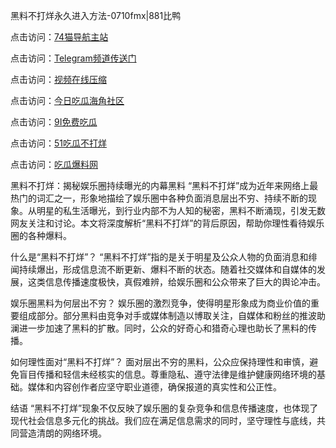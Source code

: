黑料不打烊永久进入方法-0710fmx|881比鸭

点击访问：<a href="https://74mao.com/">74猫导航主站</a>

点击访问：<a href="https://74mao.com/">Telegram频道传送门</a>

点击访问：<a href="https://heiliao3gvg9x.pages.dev">视频在线压缩</a>

点击访问：<a href="https://heiliaoxfe5rb.pages.dev">今日吃瓜海角社区</a>

点击访问：<a href="https://heiliaoubleqx.pages.dev">9I免费吃瓜</a>

点击访问：<a href="https://heiliao5s28gk.pages.dev ">51吃瓜不打烊</a>

点击访问：<a href="https://heiliaoxrq8i9.pages.dev">吃瓜爆料网</a>

黑料不打烊：揭秘娱乐圈持续曝光的内幕黑料
“黑料不打烊”成为近年来网络上最热门的词汇之一，形象地描绘了娱乐圈中各种负面消息层出不穷、持续不断的现象。从明星的私生活曝光，到行业内部不为人知的秘密，黑料不断涌现，引发无数网友关注和讨论。本文将深度解析“黑料不打烊”的背后原因，帮助你理性看待娱乐圈的各种爆料。

什么是“黑料不打烊”？
“黑料不打烊”指的是关于明星及公众人物的负面消息和绯闻持续爆出，形成信息流不断更新、爆料不断的状态。随着社交媒体和自媒体的发展，这类信息传播速度极快，真假难辨，给娱乐圈和公众带来了巨大的舆论冲击。

娱乐圈黑料为何层出不穷？
娱乐圈的激烈竞争，使得明星形象成为商业价值的重要组成部分。部分黑料由竞争对手或媒体制造以博取关注，自媒体和粉丝的推波助澜进一步加速了黑料的扩散。同时，公众的好奇心和猎奇心理也助长了黑料的传播。

如何理性面对“黑料不打烊”？
面对层出不穷的黑料，公众应保持理性和审慎，避免盲目传播和轻信未经核实的信息。尊重隐私、遵守法律是维护健康网络环境的基础。媒体和内容创作者应坚守职业道德，确保报道的真实性和公正性。

结语
“黑料不打烊”现象不仅反映了娱乐圈的复杂竞争和信息传播速度，也体现了现代社会信息多元化的挑战。我们应在满足信息需求的同时，坚守理性与底线，共同营造清朗的网络环境。

<span style="display:none;">[Canonical link](https://github.com/GLX0710/GLX0710-07)</span>

